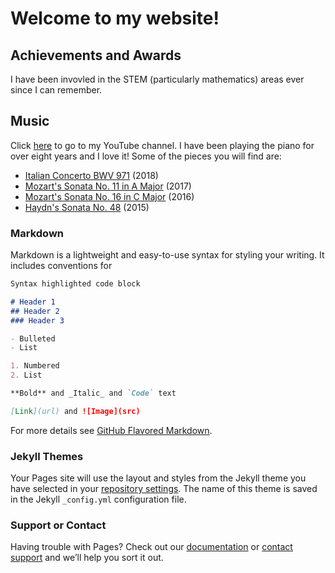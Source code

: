 # Welcome to my website!

## Achievements and Awards
I have been invovled in the STEM (particularly mathematics) areas ever since I can remember.

## Music
Click [here](https://www.youtube.com/user/AgniAsmi) to go to my YouTube channel.
I have been playing the piano for over eight years and I love it! Some of the pieces you will find are: 
- [Italian Concerto BWV 971](https://www.youtube.com/watch?v=7XfW2O_iMMQ&t=20s) (2018)
- [Mozart's Sonata No. 11 in A Major](https://www.youtube.com/watch?v=2_EveVgN3Ko) (2017)
- [Mozart's Sonata No. 16 in C Major](https://www.youtube.com/watch?v=bMUg5aIvpaQ) (2016)
- [Haydn's Sonata No. 48](https://www.youtube.com/watch?v=w0qX87ZdOdY) (2015)

### Markdown

Markdown is a lightweight and easy-to-use syntax for styling your writing. It includes conventions for

```markdown
Syntax highlighted code block

# Header 1
## Header 2
### Header 3

- Bulleted
- List

1. Numbered
2. List

**Bold** and _Italic_ and `Code` text

[Link](url) and ![Image](src)
```

For more details see [GitHub Flavored Markdown](https://guides.github.com/features/mastering-markdown/).

### Jekyll Themes

Your Pages site will use the layout and styles from the Jekyll theme you have selected in your [repository settings](https://github.com/asmikumar/asmikumar.github.io/settings). The name of this theme is saved in the Jekyll `_config.yml` configuration file.

### Support or Contact

Having trouble with Pages? Check out our [documentation](https://help.github.com/categories/github-pages-basics/) or [contact support](https://github.com/contact) and we’ll help you sort it out.

